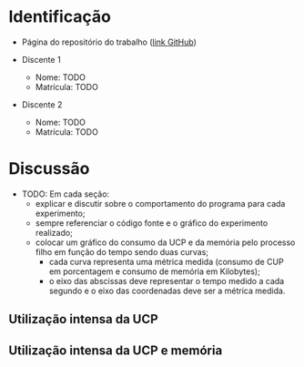 # Identificação

* Página do repositório do trabalho ([link GitHub](TODO)) 

* Discente 1
	* Nome: TODO
	* Matrícula: TODO 
* Discente 2
	* Nome: TODO
	* Matrícula: TODO

# Discussão 

* TODO: Em cada seção:
	* explicar e discutir sobre o comportamento do programa para cada experimento;
	* sempre referenciar o código fonte e o gráfico do experimento realizado;
	* colocar um gráfico do consumo da UCP e da memória pelo processo filho em função do tempo sendo duas curvas;
		* cada curva representa uma métrica medida (consumo de CUP em porcentagem e consumo de memória em Kilobytes);
		* o eixo das abscissas deve representar o tempo medido a cada segundo e o eixo das coordenadas deve ser a métrica medida.


## Utilização intensa da UCP


## Utilização intensa da UCP e memória
